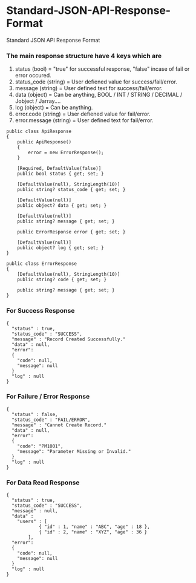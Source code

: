# Standard-JSON-API-Response-Format
Standard JSON API Response Format

### The main response structure have 4 keys which are
1.   status (bool) = "true" for successful response, "false" incase of fail or error occured.
2.   status_code (string) = User defiened value for success/fail/error.
3.   message (string) = User defined text for success/fail/error.
4.   data (object) = Can be anything, BOOL / INT / STRING / DECIMAL / Jobject / Jarray....
5.   log (object) = Can be anything.
6.   error.code (string) = User defiened value for fail/error.
7.   error.message (string) = User defined text for fail/error.

    public class ApiResponse
    {
        public ApiResponse()
        {
            error = new ErrorResponse();
        }

        [Required, DefaultValue(false)]
        public bool status { get; set; }

        [DefaultValue(null), StringLength(10)]
        public string? status_code { get; set; }

        [DefaultValue(null)]
        public object? data { get; set; }

        [DefaultValue(null)]
        public string? message { get; set; }
        
        public ErrorResponse error { get; set; }
        
        [DefaultValue(null)]
        public object? log { get; set; }
    }

    public class ErrorResponse
    {
        [DefaultValue(null), StringLength(10)]
        public string? code { get; set; }

        public string? message { get; set; }
    }

### For Success Response
```
{
  "status" : true,
  "status_code" : "SUCCESS",
  "message" : "Record Created Successfully."
  "data" : null,
  "error":
  {
    "code": null,
    "message": null
  }
  "log" : null
}
```

### For Failure / Error Response
```
{
  "status" : false,
  "status_code" : "FAIL/ERROR",
  "message" : "Cannot Create Record."
  "data" : null,
  "error":
  {
    "code": "PM1001",
    "message": "Parameter Missing or Invalid."
  }
  "log" : null
}
```

### For Data Read Response
```
{
  "status" : true,
  "status_code" : "SUCCESS",
  "message" : null,
  "data" :
    "users" : [
            { "id" : 1, "name" : "ABC", "age" : 18 },
            { "id" : 2, "name" : "XYZ", "age" : 36 }
        ],
  "error":
  {
    "code": null,
    "message": null
  }
  "log" : null
}
```
